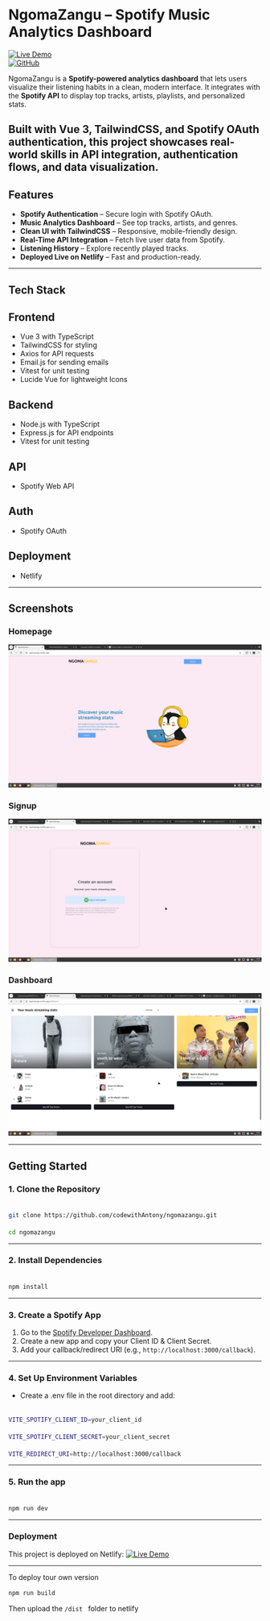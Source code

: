 # NgomaZangu – Spotify Music Analytics Dashboard  

[![Live Demo](https://img.shields.io/badge/Demo-Live-green?style=flat&logo=netlify)](https://ngomazangu.netlify.app)  
[![GitHub](https://img.shields.io/badge/Repo-codewithAntony/ngomazangu-blue?style=flat&logo=github)](https://github.com/codewithAntony/ngomazangu)  

NgomaZangu is a **Spotify-powered analytics dashboard** that lets users visualize their listening habits in a clean, modern interface. It integrates with the **Spotify API** to display top tracks, artists, playlists, and personalized stats.  

Built with **Vue 3**, **TailwindCSS**, and **Spotify OAuth authentication**, this project showcases real-world skills in API integration, authentication flows, and data visualization.
---

## Features  

- **Spotify Authentication** – Secure login with Spotify OAuth.  
- **Music Analytics Dashboard** – See top tracks, artists, and genres.  
- **Clean UI with TailwindCSS** – Responsive, mobile-friendly design.  
- **Real-Time API Integration** – Fetch live user data from Spotify.  
- **Listening History** – Explore recently played tracks.  
- **Deployed Live on Netlify** – Fast and production-ready.  

---

## Tech Stack  

## Frontend
- Vue 3 with TypeScript
- TailwindCSS for styling
- Axios for API requests
- Email.js for sending emails
- Vitest for unit testing
- Lucide Vue for lightweight Icons
## Backend
- Node.js with TypeScript
- Express.js for API endpoints
- Vitest for unit testing
## API
- Spotify Web API
## Auth
- Spotify OAuth
## Deployment
- Netlify 

---

## Screenshots  

### Homepage

![Homepage](./frontend/public/assets/ngomazanguss.png)


### Signup

![Signup](./frontend/public/assets/ngomazangusignup.png)


### Dashboard

![Dashboard](./frontend/public/assets/ngomazangudashboard.png) 


---

## Getting Started  

### 1. Clone the Repository  
```bash

git clone https://github.com/codewithAntony/ngomazangu.git

cd ngomazangu

```
---

### 2. Install Dependencies 
```bash

npm install

```
---
### 3. Create a Spotify App
1. Go to the [Spotify Developer Dashboard](https://developer.spotify.com/dashboard/applications).
2. Create a new app and copy your Client ID & Client Secret.
3. Add your callback/redirect URI (e.g., `http://localhost:3000/callback`).

---
### 4. Set Up Environment Variables
- Create a .env file in the root directory and add:
```bash

VITE_SPOTIFY_CLIENT_ID=your_client_id

VITE_SPOTIFY_CLIENT_SECRET=your_client_secret

VITE_REDIRECT_URI=http://localhost:3000/callback

```
---

### 5. Run the app
```bash

npm run dev

```

---

### Deployment
This project is deployed on Netlify:
[![Live Demo](https://img.shields.io/badge/Demo-Live-green?style=flat&logo=netlify)](https://ngomazangu.netlify.app) 

---

To deploy tour own version
```bash
npm run build
```
Then upload the ```/dist ``` folder to netlify





